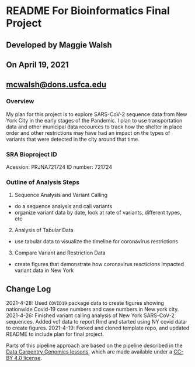 # README For Bioinformatics Final Project
## Developed by Maggie Walsh
## On April 19, 2021
## mcwalsh@dons.usfca.edu

### Overview
My plan for this project is to explore SARS-CoV-2 sequence data from New York City in the early stages of the 
Pandemic. I plan to use transportation data and other municipal data recources to track how the shelter in place 
order and other restrictions may have had an impact on the types of variants that were detected in the city 
around that time.

### SRA Bioproject ID
Acession: PRJNA721724 
ID number: 721724

### Outline of Analysis Steps
1. Sequence Analysis and Variant Calling
 * do a sequence analysis and call variants
 * organize variant data by date, look at rate of variants, different types, etc
2. Analysis of Tabular Data
 * use tabular data to visualize the timeline for coronavirus restrictions
3. Compare Variant and Restriction Data
 * create figures that demonstrate how coronavirus rescticions impacted variant data in New York

## Change Log
2021-4-28: Used `COVID19` package data to create figures showing nationwide Covid-19 case numbers and case numbers in New york city.
2021-4-26: Finished variant calling analysis of New York SARS-CoV-2 sequences. Added vcf data to report Rmd and started using NY covid data to create figures.
2021-4-19: Forked and cloned template repo, and updated README to include plan for final project. 


Parts of this pipeline approach are based on the pipeline described in the [Data Carpentry Genomics lessons](https://datacarpentry.org/genomics-workshop/), which are made available under a [CC-BY 4.0 license](https://creativecommons.org/licenses/by/4.0/).

